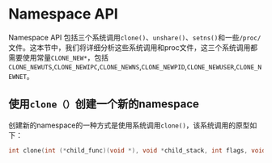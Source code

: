# Namespace API

Namespace API 包括三个系统调用`clone()`、`unshare()`、`setns()`和一些`/proc/`文件。这本节中，我们将详细分析这些系统调用和proc文件，这三个系统调用都需要使用常量`CLONE_NEW*`，包括`CLONE_NEWUTS`,`CLONE_NEWIPC`,`CLONE_NEWNS`,`CLONE_NEWPID`,`CLONE_NEWUSER`,`CLONE_NEWNET`。


## 使用`clone（）`创建一个新的namespace

创建新的namespace的一种方式是使用系统调用`clone()`，该系统调用的原型如下：

```c
int clone(int (*child_func)(void *), void *child_stack, int flags, void *arg);

```



